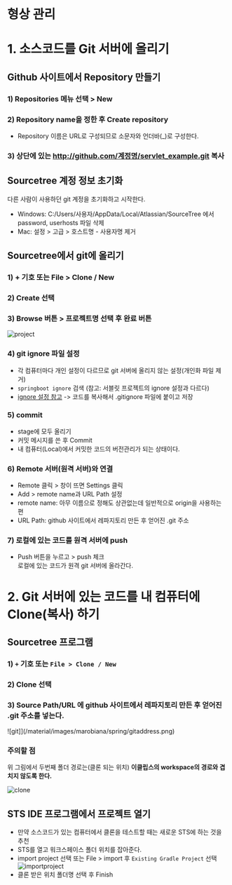 # 형상 관리
  
# 1. 소스코드를 Git 서버에 올리기

## Github 사이트에서 Repository 만들기
  
### 1) Repositories 메뉴 선택 > New

### 2) Repository name을 정한 후 Create repository

* Repository 이름은 URL로 구성되므로 소문자와 언더바(_)로 구성한다.

### 3) 상단에 있는 http://github.com/계정명/servlet_example.git 복사
  
## Sourcetree 계정 정보 초기화

다른 사람이 사용하던 git 계정을 초기화하고 시작한다.
* Windows: C:/Users/사용자/AppData/Local/Atlassian/SourceTree 에서
password, userhosts 파일 삭제
* Mac: 설정 > 고급 > 호스트명 - 사용자명 제거
  
## Sourcetree에서 git에 올리기

### 1) + 기호 또는 File > Clone / New
### 2) Create 선택
### 3) Browse 버튼 > 프로젝트명 선택 후 완료 버튼

![project](/material/images/marobiana/spring/projectname.png)
  
### 4) git ignore 파일 설정

* 각 컴퓨터마다 개인 설정이 다르므로 git 서버에 올리지 않는 설정(개인화 파일 제거)
* `springboot ignore` 검색 (참고: 서블릿 프로젝트의 ignore 설정과 다르다)
* [ignore 설정 참고](https://github.com/spring-projects/spring-boot/blob/master/.gitignore) -> 코드를 복사해서 .gitignore 파일에 붙이고 저장
  
### 5) commit

* stage에 모두 올리기
* 커밋 메시지를 쓴 후 Commit
* 내 컴퓨터(Local)에서 커밋한 코드의 버전관리가 되는 상태이다.
  
### 6) Remote 서버(원격 서버)와 연결

* Remote 클릭 > 창이 뜨면 Settings 클릭
* Add > remote name과 URL Path 설정
* remote name: 아무 이름으로 정해도 상관없는데 일반적으로 origin을 사용하는 편
* URL Path: github 사이트에서 레파지토리 만든 후 얻어진 .git 주소

### 7) 로컬에 있는 코드를 원격 서버에 push
* Push 버튼을 누르고 > push 체크  
로컬에 있는 코드가 원격 git 서버에 올라간다.

# 2. Git 서버에 있는 코드를 내 컴퓨터에 Clone(복사) 하기

## Sourcetree 프로그램
### 1) `+` 기호 또는 `File > Clone / New`
### 2) Clone 선택
### 3) Source Path/URL 에 github 사이트에서 레파지토리 만든 후 얻어진 .git 주소를 넣는다.  

![git]](/material/images/marobiana/spring/gitaddress.png)

### 주의할 점

위 그림에서 두번째 폴더 경로는(클론 되는 위치) **이클립스의 workspace의 경로와 겹치지 않도록 한다.**
  
![clone](/material/images/marobiana/servlet/0_git/clone.png)


## STS IDE 프로그램에서 프로젝트 열기
* 만약 소스코드가 있는 컴퓨터에서 클론을 테스트할 때는 새로운 STS에 하는 것을 추천
* STS를 열고 워크스페이스 폴더 위치를 잡아준다.
* import project 선택 또는 File > import  후 `Existing Gradle Project` 선택  
![importproject](/material/images/marobiana/spring/import_project.png)
* 클론 받은 위치 폴더명 선택 후 Finish